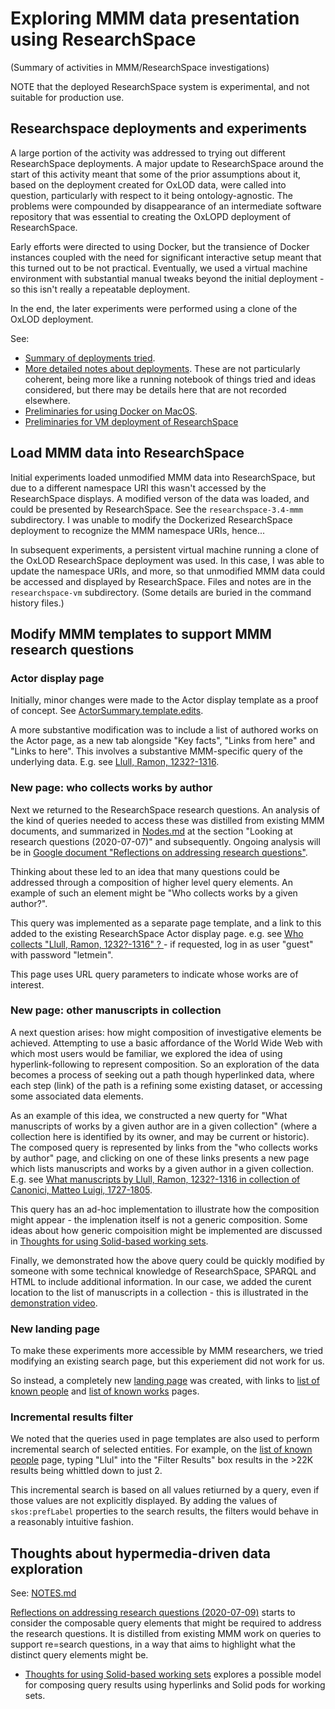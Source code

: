 # Exploring MMM data presentation using ResearchSpace

(Summary of activities in MMM/ResearchSpace investigations)

NOTE that the deployed ResearchSpace system is experimental, and not suitable for production use.

## Researchspace deployments and experiments

A large portion of the activity was addressed to trying out different ResearchSpace deployments.  A major update to ResearchSpace around the start of this activity meant that some of the prior assumptions about it, based on the deployment created for OxLOD data, were called into question, particularly with respect to it being ontology-agnostic.  The problems were compounded by disappearance of an intermediate software repository that was essential to creating the OxLOPD deployment of ResearchSpace.

Early efforts were directed to using Docker, but the transience of Docker instances coupled with the need for significant interactive setup meant that this turned out to be not practical.  Eventually, we used a virtual machine environment with substantial manual tweaks beyond the initial deployment - so this isn't really a repeatable deployment.

In the end, the later experiments were performed using a clone of the OxLOD deployment.

See:

- [Summary of deployments tried](./Deployment-options-review.md).
- [More detailed notes about deployments](./NOTES.md).  These are not particularly coherent, being more like a running notebook of things tried and ideas considered, but there may be details here that are not recorded elsewhere.
- [Preliminaries for using Docker on MacOS](./Docker-setup-MacOS-preliminaries.md).
- [Preliminaries for VM deployment of ResearchSpace](./researchspace-vm/README.md)


## Load MMM data into ResearchSpace

Initial experiments loaded unmodified MMM data into ResearchSpace, but due to a different namespace URI this wasn't accessed by the ResearchSpace displays.  A modified verson of the data was loaded, and could be presented by ResearchSpace.  See the `researchspace-3.4-mmm` subdirectory.  I was unable to modify the Dockerized ResearchSpace deployment to recognize the MMM namespace URIs, hence...

In subsequent experiments, a persistent virtual machine running a clone of the OxLOD ResearchSpace deployment was used.  In this case, I was able to update the namespace URIs, and more, so that unmodified MMM data could be accessed and displayed by ResearchSpace.  Files and notes are in the `researchspace-vm` subdirectory.  (Some details are buried in the command history files.)


## Modify MMM templates to support MMM research questions

### Actor display page

Initially, minor changes were made to the Actor display template as a proof of concept.  See [ActorSummary.template.edits](./ActorSummary.template.edits).

A more substantive modification was to include a list of authored works on the Actor page, as a new tab alongside "Key facts", "Links from here" and "Links to here".  This involves a substantive MMM-specific query of the underlying data.  E.g. see [Llull, Ramon, 1232?-1316](http://vm-seldon.oerc.ox.ac.uk:10214/resource/?uri=http%3A%2F%2Fldf.fi%2Fmmm%2Factor%2Fbodley_person_120696927).


### New page: who collects works by author

Next we returned to the ResearchSpace research questions.  An analysis of the kind of queries needed to access these was distilled from existing MMM documents, and summarized in [Nodes.md](./NOTES.md) at the section "Looking at research questions (2020-07-07)" and subsequently.  Ongoing analysis will be in [Google document "Reflections on addressing research questions"](https://docs.google.com/document/d/1ABrdNtaQ80xdPd1neZBuqWdCGWMbVG7ayHuTgaQZlnk/edit?usp=sharing).

Thinking about these led to an idea that many questions could be addressed through a composition of higher level query elements.  An example of such an element might be "Who collects works by a given author?".

This query was implemented as a separate page template, and a link to this added to the existing ResearchSpace Actor display page.  e.g. see [Who collects "Llull, Ramon, 1232?-1316" ? ](http://vm-seldon.oerc.ox.ac.uk:10214/resource/who_collects?actor=http://ldf.fi/mmm/actor/bodley_person_120696927&actorName=%22Llull,%20Ramon,%201232?-1316%22) - if requested, log in as user "guest" with password "letmein".

This page uses URL query parameters to indicate whose works are of interest.


### New page: other manuscripts in collection

A next question arises: how might composition of investigative elements be achieved.  Attempting to use a basic affordance of the World Wide Web with which most users would be familiar, we explored the idea of using hyperlink-following to represent composition.  So an exploration of the data becomes a process of seeking out a path though hyperlinked data, where each step (link) of the path is a refining some existing dataset, or accessing some associated data elements.

As an example of this idea, we constructed a new querty for "What manuscripts of works by a given author are in a given collection" (where a collection here is identified by its owner, and may be current or historic).  The composed query is represented by links from the "who collects works by author" page, and clicking on one of these links presents a new page which lists manuscripts and works by a given author in a given collection.  E.g. see [What manuscripts by Llull, Ramon, 1232?-1316 in collection of Canonici, Matteo Luigi, 1727-1805](http://vm-seldon.oerc.ox.ac.uk:10214/resource/mss_by_collection_author?actor=http://ldf.fi/mmm/actor/bodley_person_120696927&collector=http://ldf.fi/mmm/actor/bodley_person_2384880).

This query has an ad-hoc implementation to illustrate how the composition might appear - the implenation itself is not a generic composition.  Some ideas about how generic compoisition might be implemented are discussed in [Thoughts for using Solid-based working sets](https://github.com/gklyne/mmm-researchspace/blob/master/NOTES.md#thoughts-for-using-solid-based-working-sets).

Finally, we demonstrated how the above query could be quickly modified by someone with some technical knowledge of ResearchSpace, SPARQL and HTML to include additional information.  In our case, we added the curent location to the list of manuscripts in a collection - this is illustrated in the [demonstration video](http://annalist.net/media/researchspace_mmm.mp4).


### New landing page

To make these experiments more accessible by MMM researchers, we tried modifying an existing search page, but this experiement did not work for us.

So instead, a completely new [landing page](http://vm-seldon.oerc.ox.ac.uk:10214/resource/:MMM_landing_page) was created, with links to [list of known people](http://vm-seldon.oerc.ox.ac.uk:10214/resource/list_people) and [list of known works](http://vm-seldon.oerc.ox.ac.uk:10214/resource/list_works) pages.


### Incremental results filter

We noted that the queries used in page templates are also used to perform incremental search of selected entities.  For example, on the [list of known people](http://vm-seldon.oerc.ox.ac.uk:10214/resource/list_people) page, typing "Llul" into the "Filter Results" box results in the >22K results being whittled down to just 2.

This incremental search is based on all values retiurned by a query, even if those values are not explicitly displayed.  By adding the values of `skos:prefLabel` properties to the search results, the filters would behave in a reasonably intuitive fashion.


## Thoughts about hypermedia-driven data exploration

See: [NOTES.md](./NOTES.md)

[Reflections on addressing research questions (2020-07-09)](https://github.com/gklyne/mmm-researchspace/blob/master/NOTES.md#reflections-on-addressing-research-questions-2020-07-09) starts to consider the composable query elements that might be required to address the research questions.  It is distilled from existing MMM work on queries to support re=search questions, in a way that aims to highlight what the distinct query elements might be.

- [Thoughts for using Solid-based working sets](https://github.com/gklyne/mmm-researchspace/blob/master/NOTES.md#thoughts-for-using-solid-based-working-sets) explores a possible model for composing query results using hyperlinks and Solid pods for working sets.

